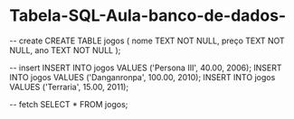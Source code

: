 # Tabela-SQL-Aula-banco-de-dados-

-- create
CREATE TABLE jogos (
  nome TEXT NOT NULL,
  preço TEXT NOT NULL,
  ano TEXT NOT NULL
);
 
-- insert
INSERT INTO jogos VALUES ('Persona III', 40.00, 2006);
INSERT INTO jogos VALUES ('Danganronpa', 100.00, 2010);
INSERT INTO jogos VALUES ('Terraria', 15.00, 2011);

-- fetch 
SELECT * FROM jogos;
